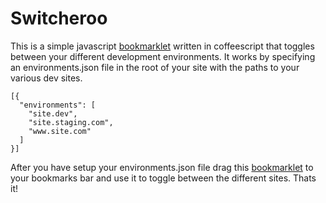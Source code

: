 # Switcheroo

This is a simple javascript <a href="javascript: (function () {var jsCode = document.createElement('script'); jsCode.setAttribute('src', 'https://raw.github.com/eriksundahl/switcheroo/master/marklet.js');     document.body.appendChild(jsCode);    }());">bookmarklet</a> written in coffeescript that toggles between your different development environments. It works by specifying an environments.json file in the root of your site with the paths to your various dev sites.

    [{
      "environments": [
        "site.dev",
        "site.staging.com",
        "www.site.com"
      ]
    }]

After you have setup your environments.json file drag this <a href="javascript: (function () {var jsCode = document.createElement('script'); jsCode.setAttribute('src', 'https://raw.github.com/eriksundahl/switcheroo/master/marklet.js');     document.body.appendChild(jsCode);    }());">bookmarklet</a> to your bookmarks bar and use it to toggle between the different sites. Thats it!